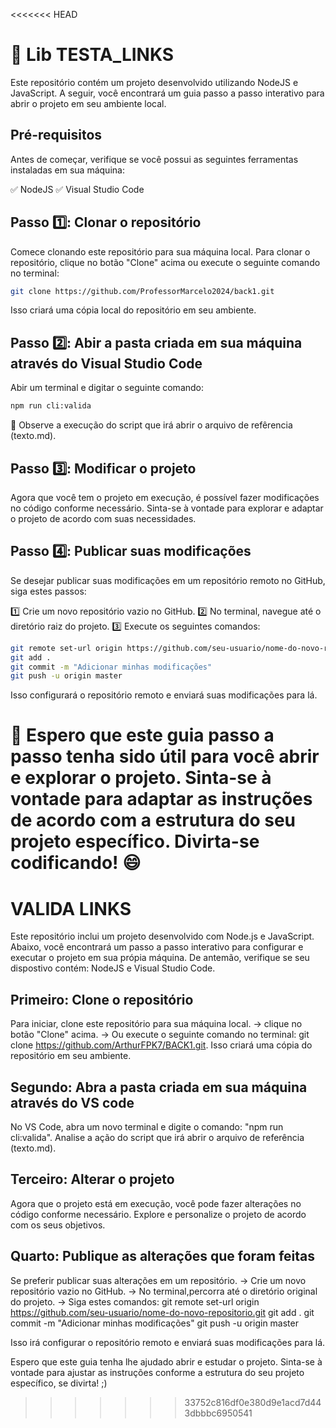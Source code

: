 <<<<<<< HEAD
# 🚀 Lib TESTA_LINKS

Este repositório contém um projeto desenvolvido utilizando NodeJS e JavaScript. A seguir, você encontrará um guia passo a passo interativo para abrir o projeto em seu ambiente local.

## Pré-requisitos

Antes de começar, verifique se você possui as seguintes ferramentas instaladas em sua máquina:

✅ NodeJS
✅ Visual Studio Code

## Passo 1️⃣: Clonar o repositório

Comece clonando este repositório para sua máquina local. Para clonar o repositório, clique no botão "Clone" acima ou execute o seguinte comando no terminal:

```bash
git clone https://github.com/ProfessorMarcelo2024/back1.git
```

Isso criará uma cópia local do repositório em seu ambiente.

## Passo 2️⃣: Abir a pasta criada em sua máquina através do Visual Studio Code

Abir um terminal e digitar o seguinte comando:

```bash
npm run cli:valida
```

🐳 Observe a execução do script que irá abrir o arquivo de refêrencia (texto.md).

## Passo 3️⃣: Modificar o projeto

Agora que você tem o projeto em execução, é possível fazer modificações no código conforme necessário. Sinta-se à vontade para explorar e adaptar o projeto de acordo com suas necessidades.

## Passo 4️⃣: Publicar suas modificações

Se desejar publicar suas modificações em um repositório remoto no GitHub, siga estes passos:

1️⃣ Crie um novo repositório vazio no GitHub.
2️⃣ No terminal, navegue até o diretório raiz do projeto.
3️⃣ Execute os seguintes comandos:

```bash
git remote set-url origin https://github.com/seu-usuario/nome-do-novo-repositorio.git
git add .
git commit -m "Adicionar minhas modificações"
git push -u origin master
```

Isso configurará o repositório remoto e enviará suas modificações para lá.

🎉 Espero que este guia passo a passo tenha sido útil para você abrir e explorar o projeto. Sinta-se à vontade para adaptar as instruções de acordo com a estrutura do seu projeto específico. Divirta-se codificando! 😄
=======
# VALIDA LINKS
Este repositório inclui um projeto desenvolvido com Node.js e JavaScript. 
Abaixo, você encontrará um passo a passo interativo para configurar 
e executar o projeto em sua própia máquina. De antemão, verifique se seu 
dispostivo contém: NodeJS e Visual Studio Code.

## Primeiro: Clone o repositório
Para iniciar, clone este repositório para sua máquina local. 
-> clique no botão "Clone" acima.
-> Ou execute o seguinte comando no terminal: git clone https://github.com/ArthurFPK7/BACK1.git. Isso criará uma cópia do 
repositório em seu ambiente.

## Segundo: Abra a pasta criada em sua máquina através do VS code 
No VS Code, abra um novo terminal e digite o comando: "npm run cli:valida".
Analise a ação do script que irá abrir o arquivo de referência (texto.md).

## Terceiro: Alterar o projeto
Agora que o projeto está em execução, você pode fazer alterações no código conforme necessário. 
Explore e personalize o projeto de acordo com os seus objetivos.

## Quarto: Publique as alterações que foram feitas
Se preferir publicar suas alterações em um repositório.
-> Crie um novo repositório vazio no GitHub.
-> No terminal,percorra até o diretório original do projeto. 
-> Siga estes comandos:
      git remote set-url origin https://github.com/seu-usuario/nome-do-novo-repositorio.git
      git add .
      git commit -m "Adicionar minhas modificações"
      git push -u origin master
      
Isso irá configurar o repositório remoto e enviará suas modificações para lá.

Espero que este guia tenha lhe ajudado abrir e estudar o projeto. 
Sinta-se à vontade para ajustar as instruções conforme a estrutura do seu projeto específico, se divirta! ;)
>>>>>>> 33752c816df0e380d9e1acd7d443dbbbc6950541
